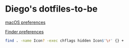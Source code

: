 # Diego's dotfiles-to-be

[macOS preferences](macOS-Preferences.md)


[Finder preferences](Finder-Preferences.md)

```bash
find . -name Icon? -exec chflags hidden Icon$'\r' {} +
```